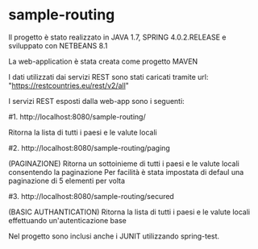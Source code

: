 # sample-routing

Il progetto è stato realizzato in JAVA 1.7, SPRING 4.0.2.RELEASE e sviluppato con NETBEANS 8.1

La web-application è stata creata come progetto MAVEN 

I dati utilizzati dai servizi REST sono stati caricati tramite url: "https://restcountries.eu/rest/v2/all"

I servizi REST esposti dalla web-app sono i seguenti:

#1. http://localhost:8080/sample-routing/

Ritorna la lista di tutti i paesi e le valute locali 

#2. http://localhost:8080/sample-routing/paging

(PAGINAZIONE) Ritorna un sottoinieme di tutti i paesi e le valute locali consentendo la paginazione 
Per facilità è stata impostata di defaul una paginazione di 5 elementi per volta

#3. http://localhost:8080/sample-routing/secured

(BASIC AUTHANTICATION) Ritorna la lista di tutti i paesi e le valute locali effettuando un'autenticazione base 

Nel progetto sono inclusi anche i JUNIT utilizzando spring-test.
